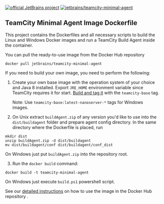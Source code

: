 
[![official JetBrains project](http://jb.gg/badges/official-plastic.svg)](https://confluence.jetbrains.com/display/ALL/JetBrains+on+GitHub)
[![jetbrains/teamcity-minimal-agent](https://img.shields.io/docker/pulls/jetbrains/teamcity-minimal-agent.svg)](https://hub.docker.com/r/jetbrains/teamcity-minimal-agent/)

## TeamCity Minimal Agent Image Dockerfile

This project contains the Dockerfiles and all necessary scripts to build the Linux and Windows Docker images and run a TeamCity Build Agent inside the container.

You can pull the ready-to-use image from the Docker Hub repository
                                     
`docker pull jetbrains/teamcity-minimal-agent`

If you need to build your own image, you need to perform the following:

1) Create your own base image with the operation system of your choice and Java 8 installed.
   Export `JRE_HOME` environment variable since TeamCity requires it for start.
   [Build and tag it](https://docs.docker.com/engine/reference/commandline/build/#tag-an-image--t) with the `teamcity-base` tag.

   Note: Use `teamcity-base:latest-nanoserver-*` tags for Windows images.

2) On Unix extract `buildAgent.zip` of any version you'd like to use into  the `dist/buildagent` folder and prepare agent config directory. In the same directory where the Dockerfile is placed, run
```
mkdir dist
unzip buildAgent.zip -d dist/buildagent
mv dist/buildagent/conf dist/buildagent/conf_dist
```

On Windows just put `buildAgent.zip` into the repository root.

3) Run the `docker build` command:
```
docker build -t teamcity-minimal-agent
```

On Windows just execute `build.ps1` powershell script.

See our [detailed instructions](https://hub.docker.com/r/jetbrains/teamcity-minimal-agent/) on how to use the image in the Docker Hub repository .
